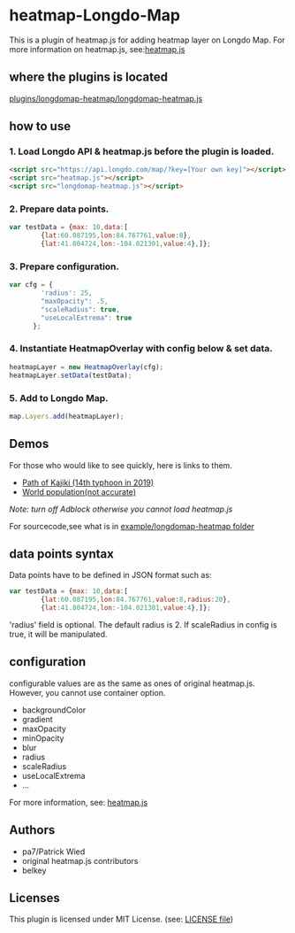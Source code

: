 # heatmap-Longdo-Map

This is a plugin of heatmap.js for adding heatmap layer on Longdo Map. For more information on heatmap.js, see:[heatmap.js](https://github.com/pa7/heatmap.js/blob/master/README.md)

## where the plugins is located

[plugins/longdomap-heatmap/longdomap-heatmap.js](https://github.com/MetamediaTechnology/heatmap-longdo-map/tree/master/plugins/longdomap-heatmap)

## how to use

### 1. Load Longdo API & heatmap.js before the plugin is loaded.

```html
<script src="https://api.longdo.com/map/?key=[Your own key]"></script>
<script src="heatmap.js"></script>
<script src="longdomap-heatmap.js"></script>
```

### 2. Prepare data points.

```javascript
var testData = {max: 10,data:[
	  	{lat:60.087195,lon:84.767761,value:8},
	  	{lat:41.804724,lon:-104.021301,value:4},]};
```

### 3. Prepare configuration.

```javascript
var cfg = {
	  	'radius': 25,
	  	"maxOpacity": .5,
	  	"scaleRadius": true,
	  	"useLocalExtrema": true
	  };
```

### 4. Instantiate HeatmapOverlay with config below & set data.

```javascript
heatmapLayer = new HeatmapOverlay(cfg);
heatmapLayer.setData(testData);
```

### 5. Add to Longdo Map.

```javascript
map.Layers.add(heatmapLayer);
```

## Demos

For those who would like to see quickly, here is links to them.

* [Path of Kajiki (14th typhoon in 2019)](https://metamediatechnology.github.io/longdo-map-heatmap/kajiki.html)
* [World population(not accurate)](https://metamediatechnology.github.io/longdo-map-heatmap/population.html)

*Note: turn off Adblock otherwise you cannot load heatmap.js*  

For sourcecode,see what is in [example/longdomap-heatmap folder](https://github.com/MetamediaTechnology/heatmap-longdo-map/tree/master/examples/longdomap-heatmap)

## data points syntax

Data points have to be defined in JSON format such as:

```javascript
var testData = {max: 10,data:[
	  	{lat:60.087195,lon:84.767761,value:8,radius:20},
	  	{lat:41.804724,lon:-104.021301,value:4},]};
```

'radius' field is optional. The default radius is 2. If scaleRadius in config is true, it will be manipulated. 

## configuration

configurable values are as the same as ones of original heatmap.js. However, you cannot use container option.

* backgroundColor
* gradient
* maxOpacity
* minOpacity
* blur
* radius
* scaleRadius
* useLocalExtrema
* ...

For more information, see: [heatmap.js](https://www.patrick-wied.at/static/heatmapjs/)

## Authors

* pa7/Patrick Wied
* original heatmap.js contributors
* belkey


## Licenses

This plugin is licensed under MIT License. (see: [LICENSE file](https://github.com/MetamediaTechnology/heatmap-longdo-map/blob/master/LICENSE))